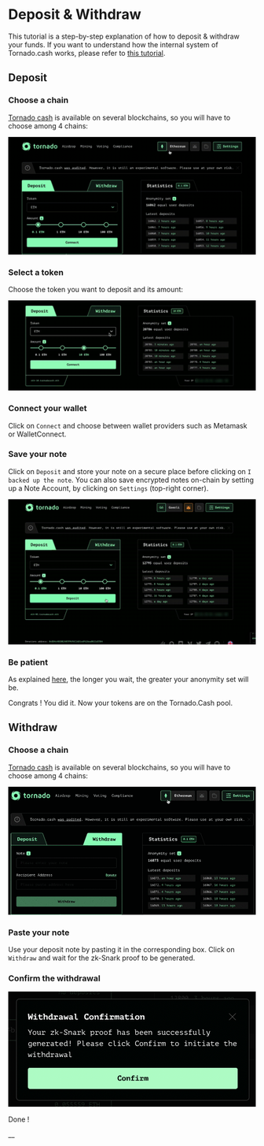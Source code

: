 # Deposit & Withdraw

This tutorial is a step-by-step explanation of how to deposit & withdraw your funds. If you want to understand how the internal system of Tornado.cash works, please refer to [this tutorial](../general/how-does-tornado.cash-work.md).

## **Deposit**

### Choose a chain

[Tornado cash](https://tornadocash.eth.link) is available on several blockchains, so you will have to choose among 4 chains:

![](../.gitbook/assets/azpoj.gif)

### Select a token

Choose the token you want to deposit and its amount:

![](../.gitbook/assets/abdce.gif)

### Connect your wallet

Click on `Connect` and choose between wallet providers such as Metamask or WalletConnect.

### Save your note

Click on `Deposit` and store your note on a secure place before clicking on `I backed up the note`. You can also save encrypted notes on-chain by setting up a Note Account, by clicking on `Settings` (top-right corner).

![](../.gitbook/assets/aaaab.gif)

### Be patient

As explained [here](../general/tips-to-remain-anonymous.md#be-patient), the longer you wait, the greater your anonymity set will be.

Congrats ! You did it. Now your tokens are on the Tornado.Cash pool.

## Withdraw

### Choose a chain

[Tornado cash](https://tornadocash.eth.link) is available on several blockchains, so you will have to choose among 4 chains:

![](../.gitbook/assets/enregistrement-de-le-cran-2021-08-25-a-16.15.15-1-.gif)

### Paste your note

Use your deposit note by pasting it in the corresponding box. Click on `Withdraw` and wait for the zk-Snark proof to be generated.

### Confirm the withdrawal

![](../.gitbook/assets/abdaaaa.png)

Done !

__
